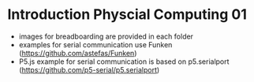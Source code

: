 # Introduction Physcial Computing 01

- images for breadboarding are provided in each folder
- examples for serial communication use Funken (https://github.com/astefas/Funken)
- P5.js example for serial communication is based on p5.serialport (https://github.com/p5-serial/p5.serialport)
